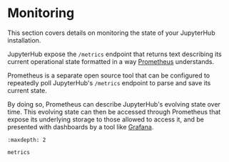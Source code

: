 # Monitoring

This section covers details on monitoring the state of your JupyterHub installation.

JupyterHub expose the `/metrics` endpoint that returns text describing its current
operational state formatted in a way [Prometheus](https://prometheus.io) understands.

Prometheus is a separate open source tool that can be configured to repeatedly poll
JupyterHub's `/metrics` endpoint to parse and save its current state.

By doing so, Prometheus can describe JupyterHub's evolving state over time.
This evolving state can then be accessed through Prometheus that expose its underlying
storage to those allowed to access it, and be presented with dashboards by a
tool like [Grafana](https://grafana.com).

```{toctree}
:maxdepth: 2

metrics
```
